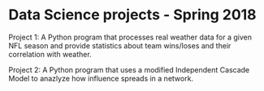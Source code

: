 # Data Science projects - Spring 2018

Project 1: A Python program that processes real weather data for a given NFL season and provide statistics about team wins/loses and their correlation with weather.

Project 2: A Python program that uses a modified Independent Cascade Model to anazlyze how influence spreads in a network.
